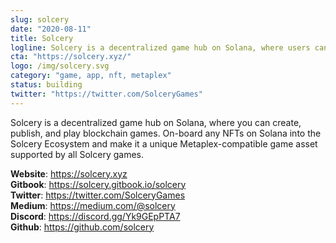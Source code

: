 ```yaml
---
slug: solcery
date: "2020-08-11"
title: Solcery
logline: Solcery is a decentralized game hub on Solana, where users can create, publish, and play blockchain games all in one place.
cta: "https://solcery.xyz/"
logo: /img/solcery.svg
category: "game, app, nft, metaplex"
status: building
twitter: "https://twitter.com/SolceryGames"
---
```


Solcery is a decentralized game hub on Solana, where you can create, publish, and play blockchain games. On-board any NFTs on Solana into the Solcery Ecosystem and make it a unique Metaplex-compatible game asset supported by all Solcery games.

<b>Website</b>: https://solcery.xyz </br>
<b>Gitbook</b>: https://solcery.gitbook.io/solcery </br>
<b>Twitter</b>: https://twitter.com/SolceryGames </br>
<b>Medium</b>: https://medium.com/@solcery </br>
<b>Discord</b>: https://discord.gg/Yk9GEpPTA7 </br>
<b>Github</b>: https://github.com/solcery </br>
